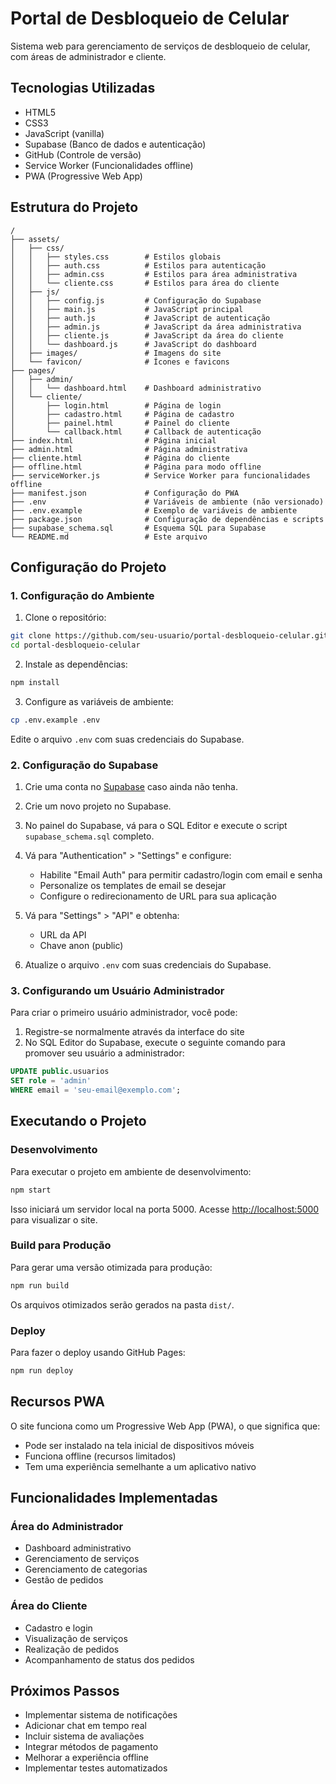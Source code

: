 # Portal de Desbloqueio de Celular

Sistema web para gerenciamento de serviços de desbloqueio de celular, com áreas de administrador e cliente.

## Tecnologias Utilizadas

- HTML5
- CSS3
- JavaScript (vanilla)
- Supabase (Banco de dados e autenticação)
- GitHub (Controle de versão)
- Service Worker (Funcionalidades offline)
- PWA (Progressive Web App)

## Estrutura do Projeto

```
/
├── assets/
│   ├── css/
│   │   ├── styles.css        # Estilos globais
│   │   ├── auth.css          # Estilos para autenticação
│   │   ├── admin.css         # Estilos para área administrativa
│   │   └── cliente.css       # Estilos para área do cliente
│   ├── js/
│   │   ├── config.js         # Configuração do Supabase
│   │   ├── main.js           # JavaScript principal
│   │   ├── auth.js           # JavaScript de autenticação
│   │   ├── admin.js          # JavaScript da área administrativa
│   │   ├── cliente.js        # JavaScript da área do cliente
│   │   └── dashboard.js      # JavaScript do dashboard
│   ├── images/               # Imagens do site
│   └── favicon/              # Ícones e favicons
├── pages/
│   ├── admin/
│   │   └── dashboard.html    # Dashboard administrativo
│   └── cliente/
│       ├── login.html        # Página de login
│       ├── cadastro.html     # Página de cadastro
│       ├── painel.html       # Painel do cliente
│       └── callback.html     # Callback de autenticação
├── index.html                # Página inicial
├── admin.html                # Página administrativa
├── cliente.html              # Página do cliente
├── offline.html              # Página para modo offline
├── serviceWorker.js          # Service Worker para funcionalidades offline
├── manifest.json             # Configuração do PWA
├── .env                      # Variáveis de ambiente (não versionado)
├── .env.example              # Exemplo de variáveis de ambiente
├── package.json              # Configuração de dependências e scripts
├── supabase_schema.sql       # Esquema SQL para Supabase
└── README.md                 # Este arquivo
```

## Configuração do Projeto

### 1. Configuração do Ambiente

1. Clone o repositório:
```bash
git clone https://github.com/seu-usuario/portal-desbloqueio-celular.git
cd portal-desbloqueio-celular
```

2. Instale as dependências:
```bash
npm install
```

3. Configure as variáveis de ambiente:
```bash
cp .env.example .env
```
Edite o arquivo `.env` com suas credenciais do Supabase.

### 2. Configuração do Supabase

1. Crie uma conta no [Supabase](https://supabase.com/) caso ainda não tenha.
2. Crie um novo projeto no Supabase.
3. No painel do Supabase, vá para o SQL Editor e execute o script `supabase_schema.sql` completo.
4. Vá para "Authentication" > "Settings" e configure:
   - Habilite "Email Auth" para permitir cadastro/login com email e senha
   - Personalize os templates de email se desejar
   - Configure o redirecionamento de URL para sua aplicação

5. Vá para "Settings" > "API" e obtenha:
   - URL da API
   - Chave anon (public)
   
6. Atualize o arquivo `.env` com suas credenciais do Supabase.

### 3. Configurando um Usuário Administrador

Para criar o primeiro usuário administrador, você pode:

1. Registre-se normalmente através da interface do site
2. No SQL Editor do Supabase, execute o seguinte comando para promover seu usuário a administrador:

```sql
UPDATE public.usuarios 
SET role = 'admin' 
WHERE email = 'seu-email@exemplo.com';
```

## Executando o Projeto

### Desenvolvimento

Para executar o projeto em ambiente de desenvolvimento:

```bash
npm start
```

Isso iniciará um servidor local na porta 5000. Acesse [http://localhost:5000](http://localhost:5000) para visualizar o site.

### Build para Produção

Para gerar uma versão otimizada para produção:

```bash
npm run build
```

Os arquivos otimizados serão gerados na pasta `dist/`.

### Deploy

Para fazer o deploy usando GitHub Pages:

```bash
npm run deploy
```

## Recursos PWA

O site funciona como um Progressive Web App (PWA), o que significa que:

- Pode ser instalado na tela inicial de dispositivos móveis
- Funciona offline (recursos limitados)
- Tem uma experiência semelhante a um aplicativo nativo

## Funcionalidades Implementadas

### Área do Administrador
- Dashboard administrativo
- Gerenciamento de serviços
- Gerenciamento de categorias
- Gestão de pedidos

### Área do Cliente
- Cadastro e login
- Visualização de serviços
- Realização de pedidos
- Acompanhamento de status dos pedidos

## Próximos Passos

- Implementar sistema de notificações
- Adicionar chat em tempo real
- Incluir sistema de avaliações
- Integrar métodos de pagamento 
- Melhorar a experiência offline
- Implementar testes automatizados 